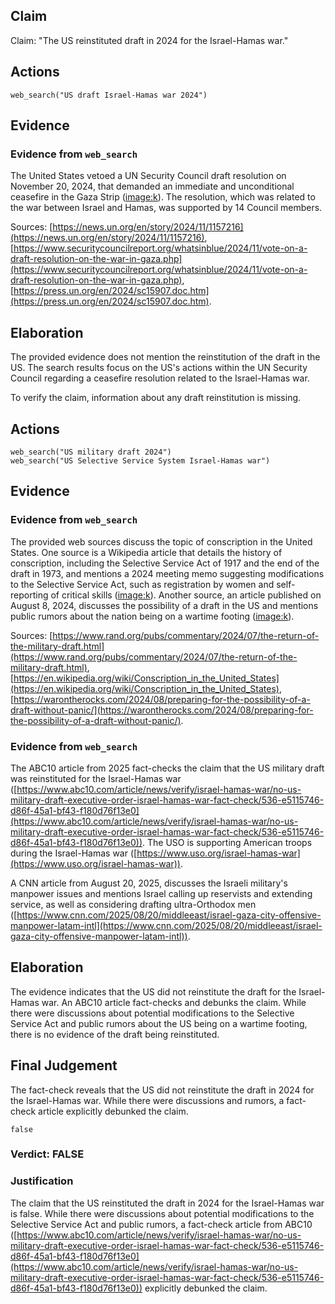 ## Claim
Claim: "The US reinstituted draft in 2024 for the Israel-Hamas war."

## Actions
```
web_search("US draft Israel-Hamas war 2024")
```

## Evidence
### Evidence from `web_search`
The United States vetoed a UN Security Council draft resolution on November 20, 2024, that demanded an immediate and unconditional ceasefire in the Gaza Strip (<image:k>). The resolution, which was related to the war between Israel and Hamas, was supported by 14 Council members.

Sources: [https://news.un.org/en/story/2024/11/1157216](https://news.un.org/en/story/2024/11/1157216), [https://www.securitycouncilreport.org/whatsinblue/2024/11/vote-on-a-draft-resolution-on-the-war-in-gaza.php](https://www.securitycouncilreport.org/whatsinblue/2024/11/vote-on-a-draft-resolution-on-the-war-in-gaza.php), [https://press.un.org/en/2024/sc15907.doc.htm](https://press.un.org/en/2024/sc15907.doc.htm).


## Elaboration
The provided evidence does not mention the reinstitution of the draft in the US. The search results focus on the US's actions within the UN Security Council regarding a ceasefire resolution related to the Israel-Hamas war.

To verify the claim, information about any draft reinstitution is missing.


## Actions
```
web_search("US military draft 2024")
web_search("US Selective Service System Israel-Hamas war")
```

## Evidence
### Evidence from `web_search`
The provided web sources discuss the topic of conscription in the United States. One source is a Wikipedia article that details the history of conscription, including the Selective Service Act of 1917 and the end of the draft in 1973, and mentions a 2024 meeting memo suggesting modifications to the Selective Service Act, such as registration by women and self-reporting of critical skills (<image:k>). Another source, an article published on August 8, 2024, discusses the possibility of a draft in the US and mentions public rumors about the nation being on a wartime footing (<image:k>).

Sources: [https://www.rand.org/pubs/commentary/2024/07/the-return-of-the-military-draft.html](https://www.rand.org/pubs/commentary/2024/07/the-return-of-the-military-draft.html), [https://en.wikipedia.org/wiki/Conscription_in_the_United_States](https://en.wikipedia.org/wiki/Conscription_in_the_United_States), [https://warontherocks.com/2024/08/preparing-for-the-possibility-of-a-draft-without-panic/](https://warontherocks.com/2024/08/preparing-for-the-possibility-of-a-draft-without-panic/).


### Evidence from `web_search`
The ABC10 article from 2025 fact-checks the claim that the US military draft was reinstituted for the Israel-Hamas war ([https://www.abc10.com/article/news/verify/israel-hamas-war/no-us-military-draft-executive-order-israel-hamas-war-fact-check/536-e5115746-d86f-45a1-bf43-f180d76f13e0](https://www.abc10.com/article/news/verify/israel-hamas-war/no-us-military-draft-executive-order-israel-hamas-war-fact-check/536-e5115746-d86f-45a1-bf43-f180d76f13e0)). The USO is supporting American troops during the Israel-Hamas war ([https://www.uso.org/israel-hamas-war](https://www.uso.org/israel-hamas-war)).

A CNN article from August 20, 2025, discusses the Israeli military's manpower issues and mentions Israel calling up reservists and extending service, as well as considering drafting ultra-Orthodox men ([https://www.cnn.com/2025/08/20/middleeast/israel-gaza-city-offensive-manpower-latam-intl](https://www.cnn.com/2025/08/20/middleeast/israel-gaza-city-offensive-manpower-latam-intl)).


## Elaboration
The evidence indicates that the US did not reinstitute the draft for the Israel-Hamas war. An ABC10 article fact-checks and debunks the claim. While there were discussions about potential modifications to the Selective Service Act and public rumors about the US being on a wartime footing, there is no evidence of the draft being reinstituted.


## Final Judgement
The fact-check reveals that the US did not reinstitute the draft in 2024 for the Israel-Hamas war. While there were discussions and rumors, a fact-check article explicitly debunked the claim.

`false`


### Verdict: FALSE

### Justification
The claim that the US reinstituted the draft in 2024 for the Israel-Hamas war is false. While there were discussions about potential modifications to the Selective Service Act and public rumors, a fact-check article from ABC10 ([https://www.abc10.com/article/news/verify/israel-hamas-war/no-us-military-draft-executive-order-israel-hamas-war-fact-check/536-e5115746-d86f-45a1-bf43-f180d76f13e0](https://www.abc10.com/article/news/verify/israel-hamas-war/no-us-military-draft-executive-order-israel-hamas-war-fact-check/536-e5115746-d86f-45a1-bf43-f180d76f13e0)) explicitly debunked the claim.
